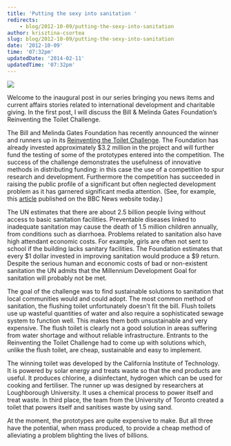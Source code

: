 ```yaml
---
title: 'Putting the sexy into sanitation '
redirects:
    - blog/2012-10-09/putting-the-sexy-into-sanitation
author: krisztina-csortea
slug: blog/2012-10-09/putting-the-sexy-into-sanitation
date: '2012-10-09'
time: '07:32pm'
updatedDate: '2014-02-11'
updatedTime: '07:32pm'
---
```

![](/images/uploads/kcsortea.jpg)

Welcome to the inaugural post in our series bringing you news items and current affairs stories related to international development and charitable giving. In the first post, I will discuss the Bill & Melinda Gates Foundation’s Reinventing the Toilet Challenge. 

The Bill and Melinda Gates Foundation has recently announced the winner and runners up in its [Reinventing the Toilet Challenge](http://www.gatesfoundation.org/watersanitationhygiene/Pages/home.aspx). The Foundation has already invested approximately $3.2 million in the project and will further fund the testing of some of the prototypes entered into the competition. The success of the challenge demonstrates the usefulness of innovative methods in distributing funding: in this case the use of a competition to spur research and development. Furthermore the competition has succeeded in raising the public profile of a significant but often neglected development problem as it has garnered significant media attention. (See, for example, this [article](http://www.bbc.co.uk/news/business-19873478) published on the BBC News website today.)

The UN estimates that there are about 2.5 billion people living without access to basic sanitation facilities. Preventable diseases linked to inadequate sanitation may cause the death of 1.5 million children annually, from conditions such as diarrhoea. Problems related to sanitation also have high attendant economic costs. For example, girls are often not sent to school if the building lacks sanitary facilities. The Foundation estimates that every $1 dollar invested in improving sanitation would produce a $9 return. Despite the serious human and economic costs of bad or non-existent sanitation the UN admits that the Millennium Development Goal for sanitation will probably not be met. 

The goal of the challenge was to find sustainable solutions to sanitation that local communities would and could adopt. The most common method of sanitation, the flushing toilet unfortunately doesn't fit the bill. Flush toilets use up wasteful quantities of water and also require a sophisticated sewage system to function well. This makes them both unsustainable and very expensive. The flush toilet is clearly not a good solution in areas suffering from water shortage and without reliable infrastructure. Entrants to the Reinventing the Toilet Challenge had to come up with solutions which, unlike the flush toilet, are cheap, sustainable and easy to implement. 

The winning toilet was developed by the California Institute of Technology. It is powered by solar energy and treats waste so that the end products are useful. It produces chlorine, a disinfectant, hydrogen which can be used for cooking and fertiliser. The runner up was designed by researchers at Loughborough University. It uses a chemical process to power itself and treat waste. In third place, the team from the University of Toronto created a toilet that powers itself and sanitises waste by using sand. 

At the moment, the prototypes are quite expensive to make. But all three have the potential, when mass produced, to provide a cheap method of alleviating a problem blighting the lives of billions.